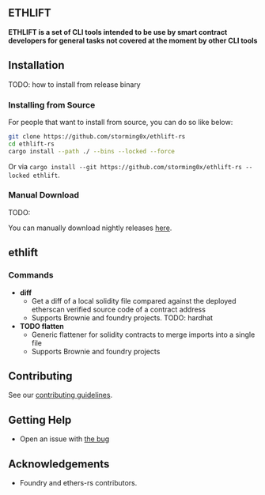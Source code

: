 ## ETHLIFT

**ETHLIFT is a set of CLI tools intended to be use by smart contract developers for general tasks not covered at the moment by other CLI tools**

## Installation

TODO: how to install from release binary

### Installing from Source

For people that want to install from source, you can do so like below:

```sh
git clone https://github.com/storming0x/ethlift-rs
cd ethlift-rs
cargo install --path ./ --bins --locked --force
```

Or via `cargo install --git https://github.com/storming0x/ethlift-rs --locked ethlift`.

### Manual Download

TODO:

You can manually download nightly releases [here](https://github.com/storming0x/ethlift-rs/releases).

## ethlift

### Commands

- **diff**
  - Get a diff of a local solidity file compared against the deployed etherscan verified source code of a contract address
  - Supports Brownie and foundry projects. TODO: hardhat
- **TODO flatten** 
  - Generic flattener for solidity contracts to merge imports into a single file
  - Supports Brownie and foundry projects

## Contributing

See our [contributing guidelines](./CONTRIBUTING.md).

## Getting Help

- Open an issue with [the bug](https://github.com/storming0x/ethlift-rs/issues/new)

## Acknowledgements

- Foundry and ethers-rs contributors.
